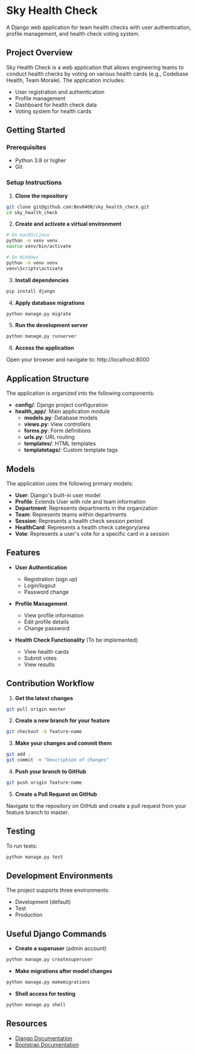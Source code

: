 # Sky Health Check

A Django web application for team health checks with user authentication, profile management, and health check voting system.

## Project Overview

Sky Health Check is a web application that allows engineering teams to conduct health checks by voting on various health cards (e.g., Codebase Health, Team Morale). The application includes:

- User registration and authentication
- Profile management
- Dashboard for health check data
- Voting system for health cards

## Getting Started

### Prerequisites

- Python 3.8 or higher
- Git

### Setup Instructions

1. **Clone the repository**

```bash
git clone git@github.com:Bev0408/sky_health_check.git
cd sky_health_check
```

2. **Create and activate a virtual environment**

```bash
# On macOS/Linux
python -m venv venv
source venv/bin/activate

# On Windows
python -m venv venv
venv\Scripts\activate
```

3. **Install dependencies**

```bash
pip install django
```

4. **Apply database migrations**

```bash
python manage.py migrate
```

5. **Run the development server**

```bash
python manage.py runserver
```

6. **Access the application**

Open your browser and navigate to: http://localhost:8000

## Application Structure

The application is organized into the following components:

- **config/**: Django project configuration
- **health_app/**: Main application module
  - **models.py**: Database models
  - **views.py**: View controllers
  - **forms.py**: Form definitions
  - **urls.py**: URL routing
  - **templates/**: HTML templates
  - **templatetags/**: Custom template tags

## Models

The application uses the following primary models:

- **User**: Django's built-in user model
- **Profile**: Extends User with role and team information
- **Department**: Represents departments in the organization
- **Team**: Represents teams within departments
- **Session**: Represents a health check session period
- **HealthCard**: Represents a health check category/area
- **Vote**: Represents a user's vote for a specific card in a session

## Features

- **User Authentication**
  - Registration (sign up)
  - Login/logout
  - Password change

- **Profile Management**
  - View profile information
  - Edit profile details
  - Change password

- **Health Check Functionality** (To be implemented)
  - View health cards
  - Submit votes
  - View results
  
## Contribution Workflow

1. **Get the latest changes**

```bash
git pull origin master
```

2. **Create a new branch for your feature**

```bash
git checkout -b feature-name
```

3. **Make your changes and commit them**

```bash
git add .
git commit -m "Description of changes"
```

4. **Push your branch to GitHub**

```bash
git push origin feature-name
```

5. **Create a Pull Request on GitHub**

Navigate to the repository on GitHub and create a pull request from your feature branch to master.

## Testing

To run tests:

```bash
python manage.py test
```

## Development Environments

The project supports three environments:
- Development (default)
- Test
- Production

## Useful Django Commands

- **Create a superuser** (admin account)
```bash
python manage.py createsuperuser
```

- **Make migrations after model changes**
```bash
python manage.py makemigrations
```

- **Shell access for testing**
```bash
python manage.py shell
```

## Resources

- [Django Documentation](https://docs.djangoproject.com/)
- [Bootstrap Documentation](https://getbootstrap.com/docs/)
